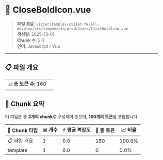 # 📄 CloseBoldIcon.vue

> **파일 경로**: `vizier(sample)/vizier-fe-all-develop/src/components/prod/icons/CloseBoldIcon.vue`  
> **생성일**: 2025-10-01  
> **Chunk 수**: 2개  
> **언어**: Javascript / Vue
---


## 📋 파일 개요

| | |
|--|--|
| 📊 **총 토큰 수**: 160 |  |






## 🧩 Chunk 요약

이 파일은 총 **2개의 chunk**로 구성되어 있으며, **160개의 토큰**을 포함합니다.

| 🧩 Chunk 타입 | 📊 개수 | ⚡ 평균 복잡도 | 📝 총 토큰 | 📈 비율 |
|---------------|--------|-------------|----------|--------|
| 📋 파일 개요 | 1 | 0.0 | 160 | 100.0% |
| template | 1 | 0.0 | 0 | 0.0% |

